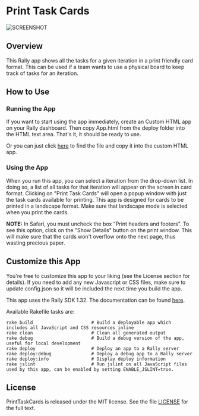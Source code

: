 Print Task Cards
==============

![SCREENSHOT](https://raw.github.com/RallyApps/PrintTaskCards/master/deploy/screenshot.png)

## Overview

This Rally app shows all the tasks for a given iteration in a print friendly card format. This can be used if a team wants to use a physical board to keep track of tasks for an iteration.

## How to Use

### Running the App

If you want to start using the app immediately, create an Custom HTML app on your Rally dashboard. Then copy App.html from the deploy folder into the HTML text area. That's it, it should be ready to use.

Or you can just click [here](https://raw.github.com/RallyApps/PrintTaskCards/master/deploy/App.html) to find the file and copy it into the custom HTML app.

### Using the App

When you run this app, you can select a iteration from the drop-down list. In doing so, a list of all tasks for that iteration will appear on the screen in card format. Clicking on "Print Task Cards" will open a popup window with just the task cards available for printing. This app is designed for cards to be printed in a landscape format. Make sure that landscape mode is selected when you print the cards.

<b>NOTE:</b> In Safari, you must uncheck the box "Print headers and footers". To see this option, click on the "Show Details" button on the print window. This will make sure that the cards won't overflow onto the next page, thus wasting precious paper.

## Customize this App

You're free to customize this app to your liking (see the License section for details). If you need to add any new Javascript or CSS files, make sure to update config.json so it will be included the next time you build the app.

This app uses the Rally SDK 1.32. The documentation can be found [here](http://developer.rallydev.com/help/app-sdk). 

Available Rakefile tasks are:

    rake build                      # Build a deployable app which includes all JavaScript and CSS resources inline
    rake clean                      # Clean all generated output
    rake debug                      # Build a debug version of the app, useful for local development
    rake deploy                     # Deploy an app to a Rally server
    rake deploy:debug               # Deploy a debug app to a Rally server
    rake deploy:info                # Display deploy information
    rake jslint                     # Run jslint on all JavaScript files used by this app, can be enabled by setting ENABLE_JSLINT=true.

## License

PrintTaskCards is released under the MIT license.  See the file [LICENSE](https://raw.github.com/RallyApps/PrintTaskCards/master/LICENSE) for the full text.